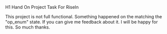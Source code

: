H1 Hand On Project Task For RiseIn

This project is not full functional. Something happened on the matching the "op_enum" state. If you can give me feedback about it. I will be happy for this.
So much thanks.
 
 
